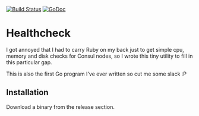 [![Build Status](https://travis-ci.org/kreisys/healthcheck.svg?branch=master)](https://travis-ci.org/kreisys/healthcheck) [![GoDoc](https://godoc.org/github.com/kreisys/healthcheck?status.svg)](https://godoc.org/github.com/kreisys/healthcheck)
# Healthcheck

I got annoyed that I had to carry Ruby on my back just to get simple cpu, memory and disk checks for Consul nodes, so I wrote this tiny utility to fill in this particular gap.

This is also the first Go program I've ever written so cut me some slack :P

## Installation

Download a binary from the release section.
